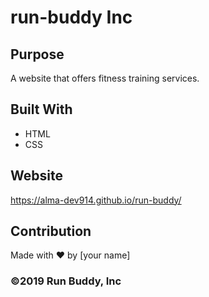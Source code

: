 # run-buddy Inc

## Purpose
A website that offers fitness training services.

## Built With
* HTML
* CSS

## Website
https://alma-dev914.github.io/run-buddy/

## Contribution
Made with ❤️ by [your name]

### ©️2019 Run Buddy, Inc 
